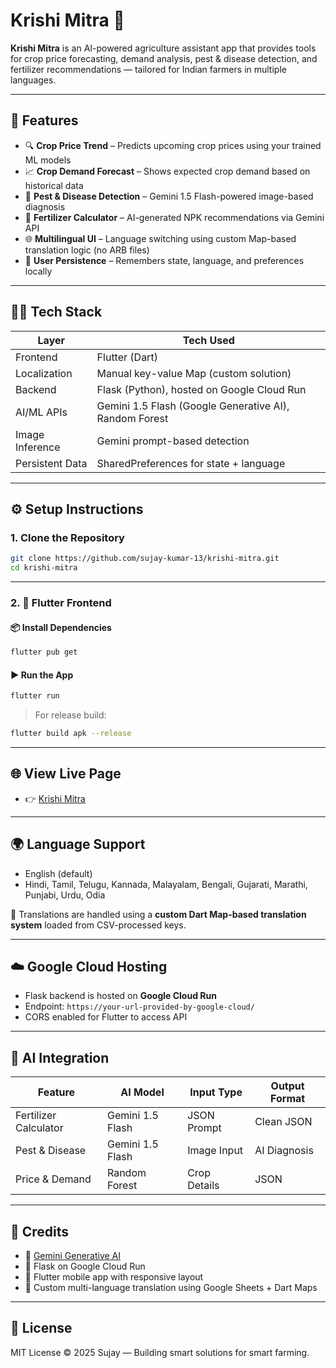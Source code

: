 # Krishi Mitra 🌾

**Krishi Mitra** is an AI-powered agriculture assistant app that provides tools for crop price forecasting, demand analysis, pest & disease detection, and fertilizer recommendations — tailored for Indian farmers in multiple languages.

---

## 🚀 Features

- 🔍 **Crop Price Trend** – Predicts upcoming crop prices using your trained ML models
- 📈 **Crop Demand Forecast** – Shows expected crop demand based on historical data
- 📸 **Pest & Disease Detection** – Gemini 1.5 Flash-powered image-based diagnosis
- 🧪 **Fertilizer Calculator** – AI-generated NPK recommendations via Gemini API
- 🌐 **Multilingual UI** – Language switching using custom Map-based translation logic (no ARB files)
- 💾 **User Persistence** – Remembers state, language, and preferences locally

---

## 🧑‍💻 Tech Stack

| Layer         | Tech Used                                              |
|--------------|--------------------------------------------------------|
| Frontend     | Flutter (Dart)                                         |
| Localization | Manual key-value Map (custom solution)                 |
| Backend      | Flask (Python), hosted on Google Cloud Run             |
| AI/ML APIs   | Gemini 1.5 Flash (Google Generative AI), Random Forest |
| Image Inference | Gemini prompt-based detection                          |
| Persistent Data | SharedPreferences for state + language                 |

---

## ⚙️ Setup Instructions

### 1. Clone the Repository

```bash
git clone https://github.com/sujay-kumar-13/krishi-mitra.git
cd krishi-mitra
```

---

### 2. 📱 Flutter Frontend

#### 📦 Install Dependencies

```bash
flutter pub get
```

#### ▶️ Run the App

```bash
flutter run
```

> For release build:

```bash
flutter build apk --release
```

---

## 🌐 View Live Page

- 👉 [Krishi Mitra](https://sujay-kumar-13.github.io/krishi-mitra-page/)

---

## 🌍 Language Support

- English (default)
- Hindi, Tamil, Telugu, Kannada, Malayalam, Bengali, Gujarati, Marathi, Punjabi, Urdu, Odia

🔁 Translations are handled using a **custom Dart Map-based translation system** loaded from CSV-processed keys.

---

## ☁️ Google Cloud Hosting

- Flask backend is hosted on **Google Cloud Run**
- Endpoint: `https://your-url-provided-by-google-cloud/`
- CORS enabled for Flutter to access API

---

## 🧠 AI Integration

| Feature               | AI Model         | Input Type   | Output Format |
|-----------------------|------------------|--------------|---------------|
| Fertilizer Calculator | Gemini 1.5 Flash | JSON Prompt  | Clean JSON    |
| Pest & Disease        | Gemini 1.5 Flash | Image Input  | AI Diagnosis  |
| Price & Demand        | Random Forest    | Crop Details | JSON          |

---

## 🙌 Credits

- 🧠 [Gemini Generative AI](https://ai.google.dev/)
- 🐍 Flask on Google Cloud Run
- 📱 Flutter mobile app with responsive layout
- 🧠 Custom multi-language translation using Google Sheets + Dart Maps

---

## 📄 License

MIT License © 2025 Sujay — Building smart solutions for smart farming.